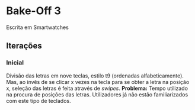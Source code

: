 # Bake-Off 3
Escrita em Smartwatches

## Iterações
### Inicial 
Divisão das letras em nove teclas, estilo t9 (ordenadas alfabeticamente). Mas, ao invês de se clicar x vezes na tecla para se obter a letra na posição x, seleção das letras é feita através de *swipes*.
**Problema:** Tempo utilizado na procura de posições das letras. Utilizadores já não estão familiarizados com este tipo de teclados.
